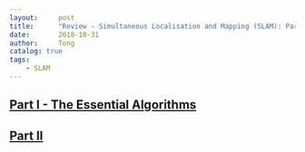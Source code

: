 ```yaml
---
layout:     post
title:      "Review - Simultaneous Localisation and Mapping (SLAM): Part I and II"
date:       2018-10-31
author:     Tong
catalog: true
tags:
    - SLAM
---
```


## [Part I - The Essential Algorithms][paper-part-1]

## [Part II][paper-part-2]


[paper-part-1]: https://people.eecs.berkeley.edu/~pabbeel/cs287-fa09/readings/Durrant-Whyte_Bailey_SLAM-tutorial-I.pdf
[paper-part-2]: https://ieeexplore.ieee.org/document/1678144